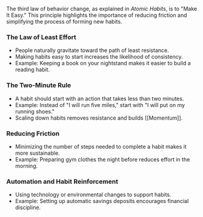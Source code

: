The third law of behavior change, as explained in _Atomic Habits_, is to "Make It Easy." This principle highlights the importance of reducing friction and simplifying the process of forming new habits.

### The Law of Least Effort

- People naturally gravitate toward the path of least resistance.
- Making habits easy to start increases the likelihood of consistency.
- Example: Keeping a book on your nightstand makes it easier to build a reading habit.

### The Two-Minute Rule

- A habit should start with an action that takes less than two minutes.
- Example: Instead of "I will run five miles," start with "I will put on my running shoes."
- Scaling down habits removes resistance and builds [[Momentum]].

### Reducing Friction

- Minimizing the number of steps needed to complete a habit makes it more sustainable.
- Example: Preparing gym clothes the night before reduces effort in the morning.

### Automation and Habit Reinforcement

- Using technology or environmental changes to support habits.
- Example: Setting up automatic savings deposits encourages financial discipline.
